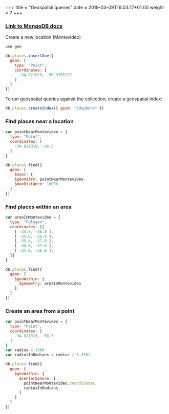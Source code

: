 +++
title = "Geospatial queries"
date = 2019-03-09T16:03:17+01:00
weight = 7
+++

### [Link to MongoDB docs](https://docs.mongodb.com/manual/geospatial-queries/)

Create a new location (Montevideo)

```javascript
use geo

db.places.insertOne({
  geom: {
    type: "Point",
    coordinates: [
      -34.821018, -56.3765222
    ]
  }
})
```

To run geospatial queries against the collection, create a geospatial index:

```javascript
db.places.createIndex({ geom: "2dsphere" })
```

### Find places near a location

```javascript
var pointNearMontevideo = {
  type: "Point",
  coordinates: [
    -34.821018, -56.3
  ]
}

db.places.find({
  geom: {
    $near: {
    $geometry: pointNearMontevideo,
    $maxDistance: 10000
  }
})
```

### Find places within an area

```javascript
var areaInMontevideo = {
  type: "Polygon",
  coordinates: [[
    [ -34.0, -56.0 ],
    [ -35.0, -56.0 ],
    [ -35.0, -57.0 ],
    [ -34.0, -57.0 ],
    [ -34.0, -56.0 ],
  ]]
}

db.places.find({
  geom: {
    $geoWithin: {
      $geometry: areaInMontevideo
    }
  }
})
```

### Create an area from a point

```javascript
var pointNearMontevideo = {
  type: "Point",
  coordinates: [
    -34.821018, -56.3
  ]
}
var radius = 1500
var radiusInRadians = radius / 6.3781

db.places.find({
  geom: {
    $geoWithin: {
      $centerSphere: [
        pointNearMontevideo.coordinates,
        radiusInRadians
      ]
    }
  }
})
 ```